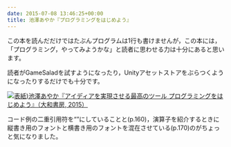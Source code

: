 ```yaml
---
date: 2015-07-08 13:46:25+00:00
title: 池澤あやか『プログラミングをはじめよう』
---
```


この本を読んだだけではたぶんプログラムは1行も書けませんが，この本には，「プログラミング，やってみようかな」と読者に思わせる力は十分にあると思います。

読者がGameSaladを試すようになったり，Unityアセットストアをぶらつくようになったりするだけでも十分です。

[![表紙](https://images-fe.ssl-images-amazon.com/images/P/4479794654.09.jpg))池澤あやか『アイディアを実現させる最高のツール プログラミングをはじめよう』（大和書房, 2015）](https://www.amazon.co.jp/dp/4479794654?tag=inquisitor-22)

コード例の二重引用符を“”にしていることと(p.160)，演算子を紹介するときに縦書き用のフォントと横書き用のフォントを混在させている(p.170)のがちょっと気になりました。

